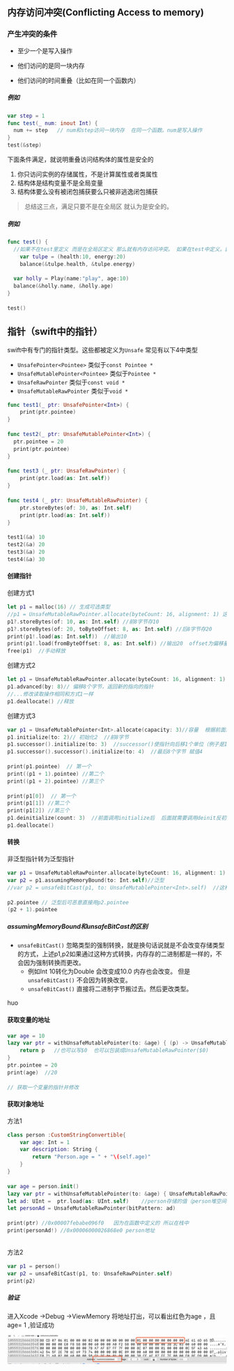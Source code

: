 ## 内存访问冲突(Conflicting Access to memory)

### 产生冲突的条件

* 至少一个是写入操作

* 他们访问的是同一块内存

* 他们访问的时间重叠（比如在同一个函数内）



##### 例如

```swift
var step = 1
func test(_ num: inout Int) {
  num += step   // num和step访问一块内存  在同一个函数。num是写入操作
}
test(&step)
```

下面条件满足，就说明重叠访问结构体的属性是安全的

1. 你只访问实例的存储属性，不是计算属性或者类属性
2. 结构体是结构变量不是全局变量
3. 结构体要么没有被闭包捕获要么只被非逃逸闭包捕获

> 总结这三点，满足只要不是在全局区 就认为是安全的。

##### 例如

```swift
func test() {
  //如果不在test里定义 而是在全局区定义 那么就有内存访问冲突。 如果在test中定义。就在栈空间。不在堆空间
	var tulpe = (health:10, energy:20)
	balance(&tulpe.health, &tulpe.energy)
  
  var holly = Play(name:"play", age:10)
  balance(&holly.name, &holly.age)
}

test()
```





## 指针（swift中的指针）

swift中有专门的指针类型。这些都被定义为`Unsafe`  常见有以下4中类型

* `UnsafePointer<Pointee>` 类似于`const Pointee *`
* `UnsafeMutablePointer<Pointee>` 类似于`Pointee *`
* `UnsafeRawPointer` 类似于`const void *`
* `UnsafeMutableRawPointer` 类似于`void *`

```swift
func test1(_ ptr: UnsafePointer<Int>) {
    print(ptr.pointee)
}

func test2(_ ptr: UnsafeMutablePointer<Int>) {
  ptr.pointee = 20
  print(ptr.pointee)
}

func test3 (_ ptr: UnsafeRawPointer) {
    print(ptr.load(as: Int.self))
}

func test4 (_ ptr: UnsafeMutableRawPointer) {
    ptr.storeBytes(of: 30, as: Int.self)
    print(ptr.load(as: Int.self))
}

test1(&a) 10
test2(&a) 20
test3(&a) 20
test4(&a) 30

```



#### 创建指针

创建方式1

```swift
let p1 = malloc(16) // 生成可选类型
//p1 = UnsafeMutableRawPointer.allocate(byteCount: 16, alignment: 1) 这么初始化也可以 不是可选类型   释放用p1.deallocate()
p1?.storeBytes(of: 10, as: Int.self) //前8字节存10
p1?.storeBytes(of: 20, toByteOffset: 8, as: Int.self) //后8字节存20
print(p1!.load(as: Int.self))  //输出10 
print(p1!.load(fromByteOffset: 8, as: Int.self)) //输出20  offset为偏移量
free(p1)  //手动释放
```
创建方式2

```swift
let p1 = UnsafeMutableRawPointer.allocate(byteCount: 16, alignment: 1)
p1.advanced(by: 8)// 偏移8个字节，返回新的指向的指针
//...修改读取操作相同和方式1一样
p1.deallocate() //释放
```

创建方式3

```swift
var p1 = UnsafeMutablePointer<Int>.allocate(capacity: 3)//容量  根据前面泛型确定具体字节 Int= 8  字节数等于8 * 3
p1.initialize(to: 2)// 初始化2  //前8字节
p1.successor().initialize(to: 3)  //successor()使指针向后移1个单位（例子是Int 也就是8个字节
p1.successor().successor().initialize(to: 4)  //最后8个字节 赋值4

print(p1.pointee)  // 第一个
print((p1 + 1).pointee) //第二个
print((p1 + 2).pointee) //第三个

print(p1[0])  // 第一个
print(p1[1]) //第二个
print(p1[2]) //第三个
p1.deinitialize(count: 3)  //前面调用initialize后  后面就需要调用deinit反初始化
p1.deallocate()
```



#### 转换

非泛型指针转为泛型指针

```swift
var p1 = UnsafeMutableRawPointer.allocate(byteCount: 16, alignment: 1) //非泛型
var p2 = p1.assumingMemoryBound(to: Int.self)//泛型
//var p2 = unsafeBitCast(p1, to: UnsafeMutablePointer<Int>.self)  //这种也可以

p2.pointee // 泛型后可恶意直接用p2.pointee
(p2 + 1).pointee
```



##### assumingMemoryBound和unsafeBitCast的区别

* `unsafeBitCast()` 忽略类型的强制转换，就是换句话说就是不会改变存储类型的方式，上述p1,p2如果通过这种方式转换，内存存的二进制都是一样的，不会因为强制转换而更改。
  *  例如Int 10转化为Double 会改变成10.0  内存也会改变。 但是`unsafeBitCast()` 不会因为转换改变。
  * `unsafeBitCast()` 直接将二进制字节搬过去。然后更改类型。

huo





#### 获取变量的地址

```swift
var age = 10
lazy var ptr = withUnsafeMutablePointer(to: &age) { (p) -> UnsafeMutablePointer<Int> in
    return p   //也可以写$0  也可以包装成UnsafeMutableRawPointer($0)
}
ptr.pointee = 20
print(age)  //20

// 获取一个变量的指针并修改
```



#### 获取对象地址

方法1

```swift
class person :CustomStringConvertible{
    var age: Int = 1
    var description: String {
        return "Person.age = " + "\(self.age)"
    }
}

var age = person.init()
lazy var ptr = withUnsafeMutablePointer(to: &age) { UnsafeMutableRawPointer($0)  //获取person变量的地址值
let ad: UInt =  ptr.load(as: UInt.self)    //person存储的值（person堆空间地址值）
let personAd = UnsafeMutableRawPointer(bitPattern: ad)

print(ptr) //0x00007febabe096f0   因为在函数中定义的 所以在栈中
print(personAd!) //0x00006000026868e0 person地址    
                                                   
```

方法2

```swift
var p1 = person()
var p2 = unsafeBitCast(p1, to: UnsafeRawPointer.self)
print(p2)
```



##### 验证

进入Xcode ->Debug ->ViewMemory  将地址打出，可以看出红色为age ，且 age= 1 ,验证成功

![image-20191114164734484](指针打印堆地址.png)

















